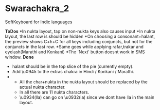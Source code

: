 Swarachakra_2
=============

SoftKeyboard for Indic languages


<b>ToDos</b>
*In nukta layout, tap on non-nukta keys also causes input
*In nukta layout, the last row is should be hidden
*On choosing a consonant+halant, the preview shows C+h+C for all keys including conjuncts, but not for the conjuncts in the last row.
*Same goes while applying rafar,trakar and eyelash(Marathi and Konkani)
*The 'Next' button doesnt work in SMS window.
<b>Done</b>
* halant should be in the top slice of the pie (currently empty).
* Add \u0945 to the extras chakra in Hindi / Konkani / Marathi.
* * All the char+nukta in the nukta layout should be replaced by the actual nukta character.
  * In all there are 11 nukta characters.
  * \u0934(lla) can go on \u0932(la) since we dont have lla in the main layout.
